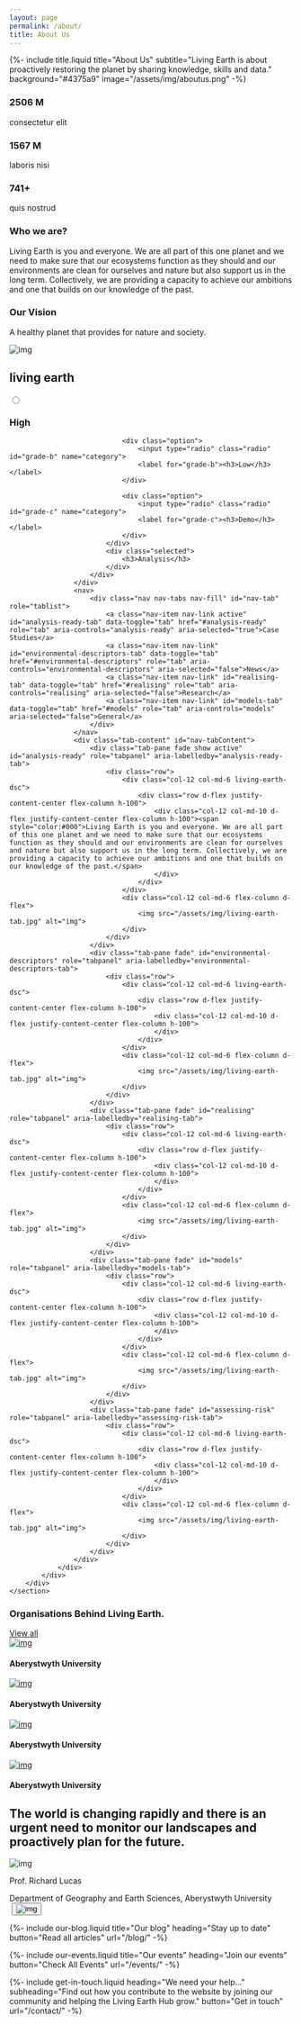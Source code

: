 ```yaml
---
layout: page
permalink: /about/
title: About Us
---
```


{%-
        include title.liquid
        title="About Us"
        subtitle="Living Earth is about proactively restoring the planet by sharing knowledge, skills and data."
        background="#4375a9" image="/assets/img/aboutus.png"
-%}

<!-- who-we-are-Start -->
<div class="container mb-100">
    <div class="row">
        <div class="col-md-6 col-12 who-we-count">
            <div class="row">
                <div class="col-md-6 col-4">
                    <h3>2506 M</h3>
                    <p>consectetur elit</p>
                </div>
                <div class="col-md-6 col-4">
                    <h3>1567 M</h3>
                    <p>laboris nisi</p>
                </div>
                <div class="col-md-6 col-4">
                    <h3>741+</h3>
                    <p>quis nostrud</p>
                </div>
            </div>
        </div>
        <div class="col-md-6 col-12 who-we-content">
            <h3>Who we are?</h3>
            <p class="mb-4">Living Earth is you and everyone. We are all part of this one planet and we need to make sure that our ecosystems function as they should and our environments are clean for ourselves and nature but also support us in the long term. Collectively, we are providing a capacity to achieve our ambitions and one that builds on our knowledge of the past.</p>
        </div>
    </div>
</div>
<!-- who-we-are-End -->

<!-- our-vision-Start -->
<div class="container mb-100">
    <div class="row our-vision-main">
        <div class="col-12 col-md-6 our-vision-dsc">
            <div class="d-flex justify-content-center flex-column h-100">
                <h3>Our Vision</h3>
                <p>A healthy planet that provides for nature and society. </p>
            </div>
        </div>
        <div class="col-12 col-md-6 flex-column d-flex">
            <img src="/assets/img/office.jpg" alt="img">
        </div>
    </div>
</div>
<!-- our-vision-End -->

<!-- living-earth-Start -->
<div class="container mb-100 living-earth-main">
    <h2 class="common-title-big">living earth</h2>
    <section id="tabs">
        <div class="container">
            <div class="row">
                <div class="col-12 p-0">
                    <div class="data-continent-fillter mb-3">
                        <div class="select-box">
                            <div class="options-container">
                                <div class="option">
                                    <input type="radio" class="radio" id="grade-a" name="category">
                                    <label for="grade-a"><h3>High</h3></label>
                                </div>

                                <div class="option">
                                    <input type="radio" class="radio" id="grade-b" name="category">
                                    <label for="grade-b"><h3>Low</h3></label>
                                </div>

                                <div class="option">
                                    <input type="radio" class="radio" id="grade-c" name="category">
                                    <label for="grade-c"><h3>Demo</h3></label>
                                </div>
                            </div>
                            <div class="selected">
                                <h3>Analysis</h3>
                            </div>
                        </div>
                    </div>
                    <nav>
                        <div class="nav nav-tabs nav-fill" id="nav-tab" role="tablist">
                            <a class="nav-item nav-link active" id="analysis-ready-tab" data-toggle="tab" href="#analysis-ready" role="tab" aria-controls="analysis-ready" aria-selected="true">Case Studies</a>
                            <a class="nav-item nav-link" id="environmental-descriptors-tab" data-toggle="tab" href="#environmental-descriptors" role="tab" aria-controls="environmental-descriptors" aria-selected="false">News</a>
                            <a class="nav-item nav-link" id="realising-tab" data-toggle="tab" href="#realising" role="tab" aria-controls="realising" aria-selected="false">Research</a>
                            <a class="nav-item nav-link" id="models-tab" data-toggle="tab" href="#models" role="tab" aria-controls="models" aria-selected="false">General</a>
                        </div>
                    </nav>
                    <div class="tab-content" id="nav-tabContent">
                        <div class="tab-pane fade show active" id="analysis-ready" role="tabpanel" aria-labelledby="analysis-ready-tab">
                            <div class="row">
                                <div class="col-12 col-md-6 living-earth-dsc">
                                    <div class="row d-flex justify-content-center flex-column h-100">
                                        <div class="col-12 col-md-10 d-flex justify-content-center flex-column h-100"><span style="color:#000">Living Earth is you and everyone. We are all part of this one planet and we need to make sure that our ecosystems function as they should and our environments are clean for ourselves and nature but also support us in the long term. Collectively, we are providing a capacity to achieve our ambitions and one that builds on our knowledge of the past.</span>
                                        </div>
                                    </div>
                                </div>
                                <div class="col-12 col-md-6 flex-column d-flex">
                                    <img src="/assets/img/living-earth-tab.jpg" alt="img">
                                </div>
                            </div>
                        </div>
                        <div class="tab-pane fade" id="environmental-descriptors" role="tabpanel" aria-labelledby="environmental-descriptors-tab">
                            <div class="row">
                                <div class="col-12 col-md-6 living-earth-dsc">
                                    <div class="row d-flex justify-content-center flex-column h-100">
                                        <div class="col-12 col-md-10 d-flex justify-content-center flex-column h-100">
                                        </div>
                                    </div>
                                </div>
                                <div class="col-12 col-md-6 flex-column d-flex">
                                    <img src="/assets/img/living-earth-tab.jpg" alt="img">
                                </div>
                            </div>
                        </div>
                        <div class="tab-pane fade" id="realising" role="tabpanel" aria-labelledby="realising-tab">
                            <div class="row">
                                <div class="col-12 col-md-6 living-earth-dsc">
                                    <div class="row d-flex justify-content-center flex-column h-100">
                                        <div class="col-12 col-md-10 d-flex justify-content-center flex-column h-100">
                                        </div>
                                    </div>
                                </div>
                                <div class="col-12 col-md-6 flex-column d-flex">
                                    <img src="/assets/img/living-earth-tab.jpg" alt="img">
                                </div>
                            </div>
                        </div>
                        <div class="tab-pane fade" id="models" role="tabpanel" aria-labelledby="models-tab">
                            <div class="row">
                                <div class="col-12 col-md-6 living-earth-dsc">
                                    <div class="row d-flex justify-content-center flex-column h-100">
                                        <div class="col-12 col-md-10 d-flex justify-content-center flex-column h-100">
                                        </div>
                                    </div>
                                </div>
                                <div class="col-12 col-md-6 flex-column d-flex">
                                    <img src="/assets/img/living-earth-tab.jpg" alt="img">
                                </div>
                            </div>
                        </div>
                        <div class="tab-pane fade" id="assessing-risk" role="tabpanel" aria-labelledby="assessing-risk-tab">
                            <div class="row">
                                <div class="col-12 col-md-6 living-earth-dsc">
                                    <div class="row d-flex justify-content-center flex-column h-100">
                                        <div class="col-12 col-md-10 d-flex justify-content-center flex-column h-100">
                                        </div>
                                    </div>
                                </div>
                                <div class="col-12 col-md-6 flex-column d-flex">
                                    <img src="/assets/img/living-earth-tab.jpg" alt="img">
                                </div>
                            </div>
                        </div>
                    </div>
                </div>
            </div>
        </div>
    </section>
</div>
<!-- living-earth-End -->

<!-- organisations-earth-Start -->
<div class="container mb-100 organisations-earth">
    <div class="row">
        <div class="col-md-6 col-lg-3 col-12">
            <div class="organisations-earth-inner">
                <div class="organisations-img organisations-content">
                    <h3>Organisations Behind Living Earth.</h3>
                    <a href="#">View all</a>
                </div>
            </div>
        </div>
        <div class="col-md-6 col-lg-3 col-6">
            <div class="organisations-earth-inner">
                <div class="organisations-img">
                    <a href="#"><img src="/assets/img/organisations.png" alt="img"></a>
                </div>
                <div class="organisations-dsc">
                    <h4>Aberystwyth University</h4>
                </div>
            </div>
        </div>
        <div class="col-md-6 col-lg-3 col-6">
            <div class="organisations-earth-inner">
                <div class="organisations-img">
                    <a href="#"><img src="/assets/img/organisations.png" alt="img"></a>
                </div>
                <div class="organisations-dsc">
                    <h4>Aberystwyth University</h4>
                </div>
            </div>
        </div>
        <div class="col-md-6 col-lg-3 col-6">
            <div class="organisations-earth-inner">
                <div class="organisations-img">
                    <a href="#"><img src="/assets/img/organisations.png" alt="img"></a>
                </div>
                <div class="organisations-dsc">
                    <h4>Aberystwyth University</h4>
                </div>
            </div>
        </div>
        <div class="col-md-6 col-lg-3 col-6 organisations-hidden">
            <div class="organisations-earth-inner">
                <div class="organisations-img">
                    <a href="#"><img src="/assets/img/organisations.png" alt="img"></a>
                </div>
                <div class="organisations-dsc">
                    <h4>Aberystwyth University</h4>
                </div>
            </div>
        </div>
    </div>
</div>
<!-- organisations-earth-End -->

<!-- user-details-content-Start -->
<div class="container mb-100">
    <h2 class="common-title-big">The world is changing rapidly and there is an urgent need to monitor our landscapes and proactively plan for the future.</h2>
    <div class="row">
        <div class="col-md-8 col-12">
            <div class="row user-details-content">
                <div class="col-md-2 col-3">
                    <img src="/assets/img/aboutUser.jpg" alt="img">
                </div>
                <div class="col-md-10 col-9 user-details-content-dsc">
                    <p>Prof. Richard Lucas</p>
                    <span>Department of Geography and Earth Sciences, Aberystwyth University</span>
                </div>
            </div>
        </div>
    </div>
</div>
<!-- user-details-ads-content-End -->

<!-- abouts-video-Start -->
<div class="container mb-100">
    <div class="row">
        <div class="col-12 abouts-video-section">
            <img src="/assets/img/abouts-video.jpg" alt="">
            <button type="button">
                <img alt="img" src="/assets/img/play-button.png"/>
            </button>
        </div>
    </div>
</div>
<!-- abouts-video-End -->

{%-
        include our-blog.liquid
        title="Our blog"
        heading="Stay up to date"
        button="Read all articles"
        url="/blog/"
-%}

{%-
        include our-events.liquid
        title="Our events"
        heading="Join our events"
        button="Check All Events"
        url="/events/"
-%}

{%-
        include get-in-touch.liquid
        heading="We need your help&hellip;"
        subheading="Find out how you contribute to the website by joining our community and helping the Living Earth Hub grow."
        button="Get in touch"
        url="/contact/"
-%}